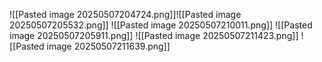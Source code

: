 ![[Pasted image 20250507204724.png]]![[Pasted image 20250507205532.png]]
![[Pasted image 20250507210011.png]]
![[Pasted image 20250507205911.png]]
![[Pasted image 20250507211423.png]]
![[Pasted image 20250507211639.png]]